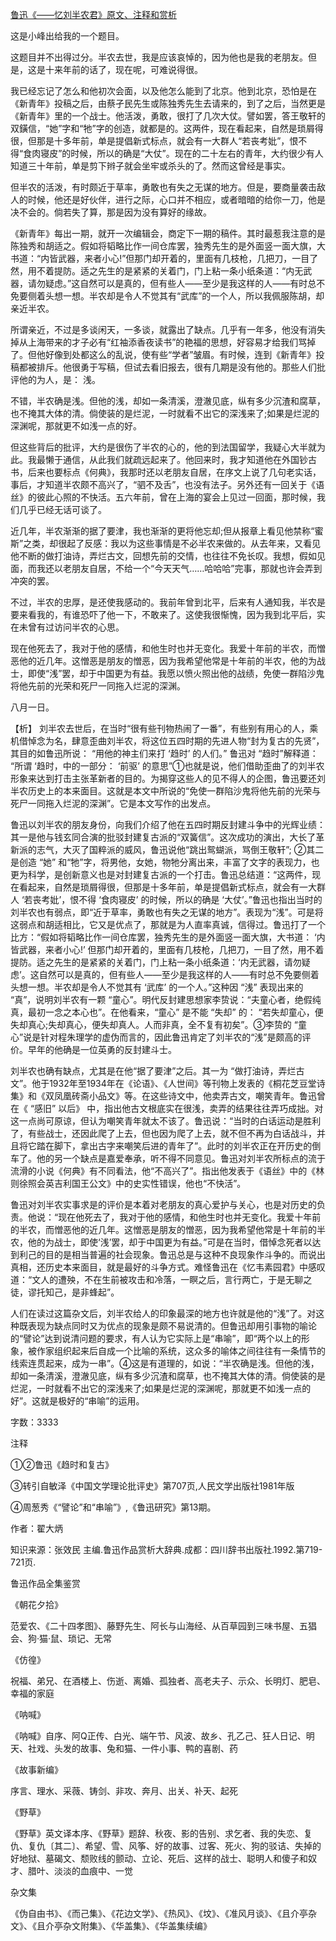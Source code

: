 [鲁迅《——忆刘半农君》原文、注释和赏析](https://www.vrrw.net/wx/9760.html)

这是小峰出给我的一个题目。

这题目并不出得过分。半农去世，我是应该哀悼的，因为他也是我的老朋友。但是，这是十来年前的话了，现在呢，可难说得很。

我已经忘记了怎么和他初次会面，以及他怎么能到了北京。他到北京，恐怕是在《新青年》投稿之后，由蔡孑民先生或陈独秀先生去请来的，到了之后，当然更是《新青年》里的一个战士。他活泼，勇敢，很打了几次大仗。譬如罢，答王敬轩的双鐄信，“她”字和“牠”字的创造，就都是的。这两件，现在看起来，自然是琐屑得很，但那是十多年前，单是提倡新式标点，就会有一大群人“若丧考妣”，恨不得“食肉寝皮”的时候，所以的确是“大仗”。现在的二十左右的青年，大约很少有人知道三十年前，单是剪下辫子就会坐牢或杀头的了。然而这曾经是事实。

但半农的活泼，有时颇近于草率，勇敢也有失之无谋的地方。但是，要商量袭击敌人的时候，他还是好伙伴，进行之际，心口并不相应，或者暗暗的给你一刀，他是决不会的。倘若失了算，那是因为没有算好的缘故。

《新青年》每出一期，就开一次编辑会，商定下一期的稿件。其时最惹我注意的是陈独秀和胡适之。假如将韬略比作一间仓库罢，独秀先生的是外面竖一面大旗，大书道：“内皆武器，来者小心!”但那门却开着的，里面有几枝枪，几把刀，一目了然，用不着提防。适之先生的是紧紧的关着门，门上粘一条小纸条道：“内无武器，请勿疑虑。”这自然可以是真的，但有些人——至少是我这样的人——有时总不免要侧着头想一想。半农却是令人不觉其有“武库”的一个人，所以我佩服陈胡，却亲近半农。

所谓亲近，不过是多谈闲天，一多谈，就露出了缺点。几乎有一年多，他没有消失掉从上海带来的才子必有“红袖添香夜读书”的艳福的思想，好容易才给我们骂掉了。但他好像到处都这么的乱说，使有些“学者”皱眉。有时候，连到《新青年》投稿都被排斥。他很勇于写稿，但试去看旧报去，很有几期是没有他的。那些人们批评他的为人，是： 浅。

不错，半农确是浅。但他的浅，却如一条清溪，澄澈见底，纵有多少沉渣和腐草，也不掩其大体的清。倘使装的是烂泥，一时就看不出它的深浅来了;如果是烂泥的深渊呢，那就更不如浅一点的好。

但这些背后的批评，大约是很伤了半农的心的，他的到法国留学，我疑心大半就为此。我最懒于通信，从此我们就疏远起来了。他回来时，我才知道他在外国钞古书，后来也要标点《何典》，我那时还以老朋友自居，在序文上说了几句老实话，事后，才知道半农颇不高兴了，“驷不及舌”，也没有法子。另外还有一回关于《语丝》的彼此心照的不快活。五六年前，曾在上海的宴会上见过一回面，那时候，我们几乎已经无话可谈了。

近几年，半农渐渐的据了要津，我也渐渐的更将他忘却;但从报章上看见他禁称“蜜斯”之类，却很起了反感：我以为这些事情是不必半农来做的。从去年来，又看见他不断的做打油诗，弄烂古文，回想先前的交情，也往往不免长叹。我想，假如见面，而我还以老朋友自居，不给一个“今天天气……哈哈哈”完事，那就也许会弄到冲突的罢。

不过，半农的忠厚，是还使我感动的。我前年曾到北平，后来有人通知我，半农是要来看我的，有谁恐吓了他一下，不敢来了。这使我很惭愧，因为我到北平后，实在未曾有过访问半农的心思。

现在他死去了，我对于他的感情，和他生时也并无变化。我爱十年前的半农，而憎恶他的近几年。这憎恶是朋友的憎恶，因为我希望他常是十年前的半农，他的为战士，即使“浅”罢，却于中国更为有益。我愿以愤火照出他的战绩，免使一群陷沙鬼将他先前的光荣和死尸一同拖入烂泥的深渊。

八月一日。



【析】 刘半农去世后，在当时“很有些刊物热闹了一番”，有些别有用心的人，乘机借悼念为名，肆意歪曲刘半农，将这位五四时期的先进人物“封为复古的先贤”，其目的如鲁迅所说： “用他的神主们来打 ‘趋时’ 的人们。” 鲁迅对 “趋时”解释道： “所谓 ‘趋时，中的一部分： ‘前驱’ 的意思”①也就是说，他们借助歪曲了的刘半农形象来达到打击主张革新者的目的。为揭穿这些人的见不得人的企图，鲁迅要还刘半农历史上的本来面目。这就是本文中所说的“免使一群陷沙鬼将他先前的光荣与死尸一同拖入烂泥的深渊”。它是本文写作的出发点。

鲁迅以刘半农的朋友身份，向我们介绍了他在五四时期反封建斗争中的光辉业绩： 其一是他与钱玄同合演的批驳封建复古派的“双簧信”。这次成功的演出，大长了革新派的志气，大灭了国粹派的威风，鲁迅说他“跳出鸳蝴派，骂倒王敬轩”; ②其二是创造 “她” 和“牠”字，将男他，女她，物牠分离出来，丰富了文字的表现力，也更为科学，是创新意义也是对封建复古派的一个打击。鲁迅总结道：“这两件，现在看起来，自然是琐屑得很，但那是十多年前，单是提倡新式标点，就会有一大群人 ‘若丧考妣’，恨不得 ‘食肉寝皮’ 的时候，所以的确是 ‘大仗’。”鲁迅也指出当时的刘半农也有弱点，即“近于草率，勇敢也有失之无谋的地方”。表现为“浅”。可是将这弱点和胡适相比，它又是优点了，那就是为人直率真诚，信得过。鲁迅打了一个比方：“假如将韬略比作一间仓库罢，独秀先生的是外面竖一面大旗，大书道： ‘内皆武器，来者小心!’ 但那门却开着的，里面有几枝枪，几把刀，一目了然，用不着提防。适之先生的是紧紧的关着门，门上粘一条小纸条道：‘内无武器，请勿疑虑’。这自然可以是真的，但有些人——至少是我这样的人——有时总不免要侧着头想一想。半农却是令人不觉其有 ‘武库’ 的一个人。”这种因 “浅” 表现出来的 “真”，说明刘半农有一颗 “童心”。明代反封建思想家李贽说：“夫童心者，绝假纯真，最初一念之本心也”。在他看来，“童心” 是不能 “失却” 的： “若失却童心，便失却真心;失却真心，便失却真人。人而非真，全不复有初矣”。③李贽的 “童心”说是针对程朱理学的虚伪而言的，因此鲁迅肯定了刘半农的“浅”是颇高的评价。早年的他确是一位英勇的反封建斗士。

刘半农也确有缺点，尤其是在他“据了要津”之后。其一为 “做打油诗，弄烂古文”。他于1932年至1934年在《论语》、《人世间》等刊物上发表的《桐花芝豆堂诗集》和《双凤凰砖斋小品文》等。在这些诗文中，他卖弄古文，嘲笑青年。鲁迅曾在《 “感旧” 以后》 中，指出他古文根底实在很浅，卖弄的结果往往弄巧成拙。对这一点尚可原谅，但认为嘲笑青年就太不该了。鲁迅说：“当时的白话运动是胜利了，有些战士，还因此爬了上去，但也因为爬了上去，就不但不再为白话战斗，并且将它踏在脚下，拿出古字来嘲笑后进的青年了”。此时的刘半农正在开历史的倒车了。他的另一个缺点是嘉爱奉承，听不得不同意见。鲁迅对刘半农所标点的流于流滑的小说《何典》有不同看法，他“不高兴了”。指出他发表于《语丝》中的《林则徐照会英吉利国王公文》中的史实性错误，他也“不快活”。

鲁迅对刘半农实事求是的评价是本着对老朋友的真心爱护与关心，也是对历史的负责。他说：“现在他死去了，我对于他的感情，和他生时也并无变化。我爱十年前的半农，而憎恶他的近几年。这憎恶是朋友的憎恶，因为我希望他常是十年前的半农，他的为战士，即使‘浅’罢，却于中国更为有益。”可是在当时，借悼念死者以达到利己的目的是相当普遍的社会现象。鲁迅总是与这种不良现象作斗争的。而说出真相，还历史本来面目，就是最好的斗争方式。难怪鲁迅在《忆韦素园君》中感叹道：“文人的遭殃，不在生前被攻击和冷落，一瞑之后，言行两亡，于是无聊之徒，谬托知己，是非蜂起”。

人们在读过这篇杂文后，刘半农给人的印象最深的地方也许就是他的“浅”了。对这种既表现为缺点同时又为优点的现象是颇不易说清的。但鲁迅却用引事物的喻论的“譬论”达到说清问题的要求，有人认为它实际上是“串喻”，即“两个以上的形象，被作家组织起来后自成一个比喻的系统，这众多的喻体之间往往有一条情节的线索连贯起来，成为一串”。④这是有道理的，如说：“半农确是浅。但他的浅，却如一条清溪，澄澈见底，纵有多少沉渣和腐草，也不掩其大体的清。倘使装的是烂泥，一时就看不出它的深浅来了;如果是烂泥的深渊呢，那就更不如浅一点的好”。这就是极好的“串喻”的运用。

字数：3333

注释

①②鲁迅《趋时和复古》

③转引自敏泽《中国文学理论批评史》第707页,人民文学出版社1981年版

④周葱秀《“譬论”和“串喻”》,《鲁迅研究》第13期。

作者：翟大炳

知识来源：张效民 主编.鲁迅作品赏析大辞典.成都：四川辞书出版社.1992.第719-721页.

鲁迅作品全集鉴赏

《朝花夕拾》

范爱农、《二十四孝图》、藤野先生、阿长与山海经、从百草园到三味书屋、五猖会、狗·猫·鼠、琐记、无常

《仿徨》

祝福、弟兄、在酒楼上、伤逝、离婚、孤独者、高老夫子、示众、长明灯、肥皂、幸福的家庭

《呐喊》

《呐喊》自序、阿Q正传、白光、端午节、风波、故乡、孔乙己、狂人日记、明天、社戏、头发的故事、兔和猫、一件小事、鸭的喜剧、药

《故事新编》

序言、理水、采薇、铸剑、非攻、奔月、出关、补天、起死

《野草》

《野草》英文译本序、《野草》题辞、秋夜、影的告别、求乞者、我的失恋、复仇、复仇〔其二〕、希望、雪、风筝、好的故事、过客、死火、狗的驳诘、失掉的好地狱、墓碣文、颓败线的颤动、立论、死后、这样的战士、聪明人和傻子和奴才、腊叶、淡淡的血痕中、一觉

杂文集

《伪自由书》、《而己集》、《花边文学》、《热风》、《坟》、《准风月谈》、《且介亭杂文》、《且介亭杂文附集》、《华盖集》、《华盖集续编》

